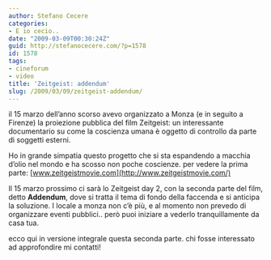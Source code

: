 ```yaml
---
author: Stefano Cecere
categories:
- E io cecio..
date: "2009-03-09T00:30:24Z"
guid: http://stefanocecere.com/?p=1578
id: 1578
tags:
- cineforum
- video
title: 'Zeitgeist: addendum'
slug: /2009/03/09/zeitgeist-addendum/
---
```


il 15 marzo dell&#8217;anno scorso avevo organizzato a Monza (e in seguito a Firenze) la proiezione pubblica del film Zeitgeist: un interessante documentario su come la coscienza umana è oggetto di controllo da parte di soggetti esterni.

Ho in grande simpatia questo progetto che si sta espandendo a macchia d&#8217;olio nel mondo e ha scosso non poche coscienze. per vedere la prima parte: [www.zeitgeistmovie.com](http://www.zeitgeistmovie.com/)

Il 15 marzo prossimo ci sarà lo Zeitgeist day 2, con la seconda parte del film, detto **Addendum**, dove si tratta il tema di fondo della faccenda e si anticipa la soluzione. I locale a monza non c&#8217;è più, e al momento non prevedo di organizzare eventi pubblici.. però puoi iniziare a vederlo tranquillamente da casa tua.

ecco qui in versione integrale questa seconda parte. chi fosse interessato ad approfondire mi contatti!